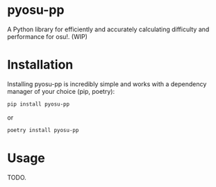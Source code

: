 # pyosu-pp

A Python library for efficiently and accurately calculating difficulty and performance for osu!. (WIP)

# Installation

Installing pyosu-pp is incredibly simple and works with a dependency manager of your choice (pip, poetry):

```bash
pip install pyosu-pp
```

or

```bash
poetry install pyosu-pp
```

# Usage

TODO.